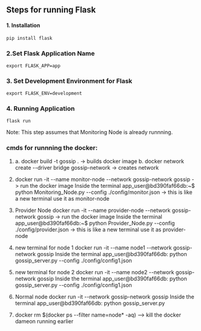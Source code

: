 ## Steps for running Flask

#### 1. Installation
```
pip install flask
```

### 2.Set Flask Application Name
```
export FLASK_APP=app
```

### 3. Set Development Environment for Flask
```
export FLASK_ENV=development
```

### 4. Running Application
```
flask run
```
Note: This step assumes that Monitoring Node is already runnning.

### cmds for runnning the docker:
1. a. docker build -t gossip .  -> builds docker image
   b. docker network create --driver bridge gossip-network -> creates network

2. docker run -it --name monitor-node --network gossip-network gossip -> run the docker image
   Inside the terminal app_user@bd390faf66db:~$ python Monitoring_Node.py --config ./config/monitor.json -> this is like a new terminal use it as monitor-node 

3. Provider Node
    docker run -it --name provider-node --network gossip-network gossip -> run the docker image
   Inside the terminal app_user@bd390faf66db:~$ python Provider_Node.py --config ./config/provider.json -> this is like a new terminal use it as provider-node

4. new terminal for node 1
   docker run -it --name node1 --network gossip-network gossip
   Inside the terminal app_user@bd390faf66db: python gossip_server.py --config ./config/config1.json

5. new terminal for node 2
    docker run -it --name node2 --network gossip-network gossip
    Inside the terminal app_user@bd390faf66db: python gossip_server.py --config ./config/config1.json

6. Normal node
    docker run -it --network gossip-network gossip
    Inside the terminal app_user@bd390faf66db: python gossip_server.py

7. docker rm $(docker ps --filter name=node* -aq) --> kill the docker dameon running earlier